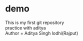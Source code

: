 # demo
This is my first git repository
<br>
practice with aditya
<br>
Author = Aditya Singh lodhi(Rajput)

